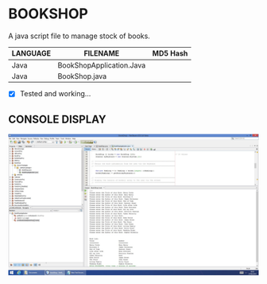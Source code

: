 # BOOKSHOP 
A java script file to manage stock of books.

| LANGUAGE | FILENAME | MD5 Hash |
|------    |------    | -------  |
| Java | BookShopApplication.Java |  |
| Java | BookShop.java | |

- [x] Tested and working...

## CONSOLE DISPLAY
![Screenshot](BookShop.jpg)


